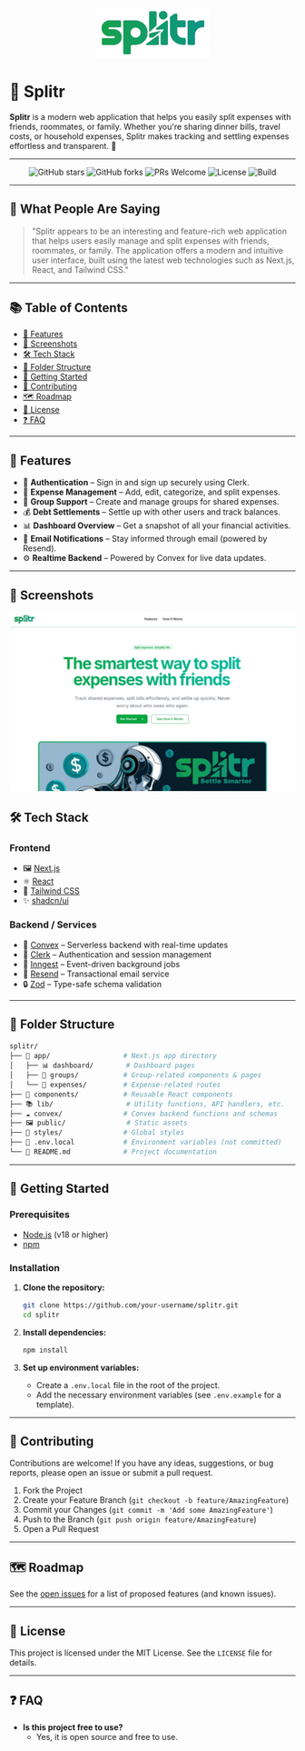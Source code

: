 <div align="center">
  <img src="public/logos/logo.png" alt="Splitr Logo" width="200"/>
</div>

# 🧾 Splitr

**Splitr** is a modern web application that helps you easily split expenses with friends, roommates, or family. Whether you're sharing dinner bills, travel costs, or household expenses, Splitr makes tracking and settling expenses effortless and transparent. 🤝

---

<div align="center">

![GitHub stars](https://img.shields.io/github/stars/your-username/splitr?style=social)
![GitHub forks](https://img.shields.io/github/forks/your-username/splitr?style=social)
![PRs Welcome](https://img.shields.io/badge/PRs-welcome-brightgreen.svg)
![License](https://img.shields.io/badge/license-MIT-green)
![Build](https://img.shields.io/badge/build-passing-brightgreen)

</div>

---

## 💬 What People Are Saying

> "Splitr appears to be an interesting and feature-rich web application that helps users easily manage and split expenses with friends, roommates, or family. The application offers a modern and intuitive user interface, built using the latest web technologies such as Next.js, React, and Tailwind CSS."

---

## 📚 Table of Contents

- [🚀 Features](#-features)
- [📸 Screenshots](#-screenshots)
- [🛠️ Tech Stack](#-tech-stack)
- [📁 Folder Structure](#-folder-structure)
- [🏁 Getting Started](#-getting-started)
- [🙌 Contributing](#-contributing)
- [🗺️ Roadmap](#-roadmap)
- [📄 License](#-license)
- [❓ FAQ](#-faq)


---

## 🚀 Features

- 🔐 **Authentication** – Sign in and sign up securely using Clerk.
- 💸 **Expense Management** – Add, edit, categorize, and split expenses.
- 👥 **Group Support** – Create and manage groups for shared expenses.
- 💰 **Debt Settlements** – Settle up with other users and track balances.
- 📊 **Dashboard Overview** – Get a snapshot of all your financial activities.
- 📩 **Email Notifications** – Stay informed through email (powered by Resend).
- ⚙️ **Realtime Backend** – Powered by Convex for live data updates.

---

## 📸 Screenshots

![alt text](ss.png)

## 🛠️ Tech Stack

### Frontend
- 🖼️ [Next.js](https://nextjs.org/)
- ⚛️ [React](https://reactjs.org/)
- 🎨 [Tailwind CSS](https://tailwindcss.com/)
- ✨ [shadcn/ui](https://ui.shadcn.com/)

### Backend / Services
- 💾 [Convex](https://www.convex.dev/) – Serverless backend with real-time updates
- 👤 [Clerk](https://clerk.com/) – Authentication and session management
- 🔄 [Inngest](https://www.inngest.com/) – Event-driven background jobs
- 📧 [Resend](https://resend.com/) – Transactional email service
- 🔒 [Zod](https://zod.dev/) – Type-safe schema validation

---

## 📁 Folder Structure

```bash
splitr/
├── 📁 app/                  # Next.js app directory
│   ├── 📊 dashboard/        # Dashboard pages
│   ├── 👥 groups/           # Group-related components & pages
│   └── 💸 expenses/         # Expense-related routes
├── 🧩 components/           # Reusable React components
├── 📚 lib/                  # Utility functions, API handlers, etc.
├── ☁️ convex/               # Convex backend functions and schemas
├── 🖼️ public/               # Static assets
├── 🎨 styles/               # Global styles
├── 🤫 .env.local            # Environment variables (not committed)
└── 📄 README.md             # Project documentation
```

---

## 🏁 Getting Started

### Prerequisites

- [Node.js](https://nodejs.org/) (v18 or higher)
- [npm](https://www.npmjs.com/)

### Installation

1. **Clone the repository:**
   ```bash
   git clone https://github.com/your-username/splitr.git
   cd splitr
   ```

2. **Install dependencies:**
   ```bash
   npm install
   ```

3. **Set up environment variables:**
   - Create a `.env.local` file in the root of the project.
   - Add the necessary environment variables (see `.env.example` for a template).

---

## 🙌 Contributing

Contributions are welcome! If you have any ideas, suggestions, or bug reports, please open an issue or submit a pull request.

1. Fork the Project
2. Create your Feature Branch (`git checkout -b feature/AmazingFeature`)
3. Commit your Changes (`git commit -m 'Add some AmazingFeature'`)
4. Push to the Branch (`git push origin feature/AmazingFeature`)
5. Open a Pull Request

---

## 🗺️ Roadmap

See the [open issues](https://github.com/your-username/splitr/issues) for a list of proposed features (and known issues).

---

## 📄 License

This project is licensed under the MIT License. See the `LICENSE` file for details.

---

## ❓ FAQ

- **Is this project free to use?**
  - Yes, it is open source and free to use.
